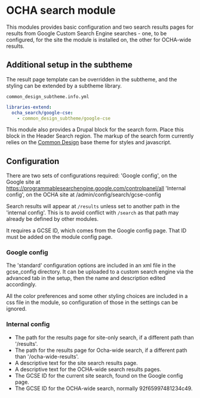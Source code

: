 # OCHA search module

This modules provides basic configuration and two search results pages for
results from Google Custom Search Engine searches - one, to be configured, for
the site the module is installed on, the other for OCHA-wide results.

## Additional setup in the subtheme

The result page template can be overridden in the subtheme, and the
styling can be extended by a subtheme library.

`common_design_subtheme.info.yml`

```yaml
libraries-extend:
  ocha_search/google-cse:
    - common_design_subtheme/google-cse
```

This module also provides a Drupal block for the search form. Place this block
in the Header Search region. The markup of the search form currently relies on
the [Common Design][common-design] base theme for styles and javascript.

  [common-design]: https://github.com/UN-OCHA/common_design

## Configuration

There are two sets of configurations required:
'Google config', on the Google site at
https://programmablesearchengine.google.com/controlpanel/all
'Internal config', on the OCHA site at
/admin/config/search/gcse-config

Search results will appear at `/results` unless set to another path in the
'internal config'. This is to avoid conflict with `/search` as that path may
already be defined by other modules.

It requires a GCSE ID, which comes from the Google config page.
That ID must be added on the module config page.

### Google config

The 'standard' configuration options are included in an xml file in the
gcse_config directory. It can be uploaded to a custom search engine via the
advanced tab in the setup, then the name and description edited accordingly.

All the color preferences and some other styling choices are included in a
css file in the module, so configuration of those in the settings can be
ignored.

### Internal config

* The path for the results page for site-only search, if a different path than
'/results'.
* The path for the results page for Ocha-wide search, if a different path than
'/ocha-wide-results'.
* A descriptive text for the site search results page.
* A descriptive text for the OCHA-wide search results pages.
* The GCSE ID for the current site search, found on the Google config page.
* The GCSE ID for the OCHA-wide search, normally 92f65997481234c49.
